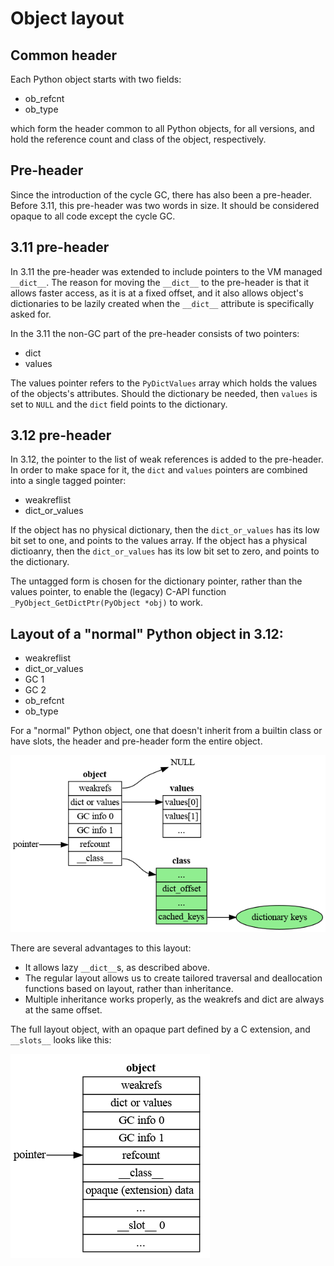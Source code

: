 # Object layout

## Common header

Each Python object starts with two fields:

* ob_refcnt
* ob_type

which form the header common to all Python objects, for all versions,
and hold the reference count and class of the object, respectively.

## Pre-header

Since the introduction of the cycle GC, there has also been a pre-header.
Before 3.11, this pre-header was two words in size.
It should be considered opaque to all code except the cycle GC.

## 3.11 pre-header

In 3.11 the pre-header was extended to include pointers to the VM managed ``__dict__``.
The reason for moving the ``__dict__`` to the pre-header is that it allows
faster access, as it is at a fixed offset, and it also allows object's
dictionaries to be lazily created when the ``__dict__`` attribute is
specifically asked for.

In the 3.11 the non-GC part of the pre-header consists of two pointers:

* dict
* values

The values pointer refers to the ``PyDictValues`` array which holds the
values of the objects's attributes.
Should the dictionary be needed, then ``values`` is set to ``NULL``
and the ``dict`` field points to the dictionary.

## 3.12 pre-header

In 3.12, the pointer to the list of weak references is added to the
pre-header. In order to make space for it, the ``dict`` and ``values``
pointers are combined into a single tagged pointer:

* weakreflist
* dict_or_values

If the object has no physical dictionary, then the ``dict_or_values``
has its low bit set to one, and points to the values array.
If the object has a physical dictioanry, then the ``dict_or_values``
has its low bit set to zero, and points to the dictionary.

The untagged form is chosen for the dictionary pointer, rather than
the values pointer, to enable the (legacy) C-API function
`_PyObject_GetDictPtr(PyObject *obj)` to work.


## Layout of a "normal" Python object in 3.12:

* weakreflist
* dict_or_values
* GC 1
* GC 2
* ob_refcnt
* ob_type

For a "normal" Python object, one that doesn't inherit from a builtin
class or have slots, the header and pre-header form the entire object.

![Layout of "normal" object in 3.12](./object_layout_312.png)

There are several advantages to this layout:

* It allows lazy `__dict__`s, as described above.
* The regular layout allows us to create tailored traversal and deallocation
  functions based on layout, rather than inheritance.
* Multiple inheritance works properly,
  as the weakrefs and dict are always at the same offset.

The full layout object, with an opaque part defined by a C extension,
and `__slots__` looks like this:

![Layout of "full" object in 3.12](./object_layout_full_312.png)

